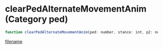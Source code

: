 # clearPedAlternateMovementAnim (Category ped)

```js
function clearPedAlternateMovementAnim(ped: number, stance: int, p2: number): void
```

[filename](clearPedAlternateMovementAnim_m.md ':include')